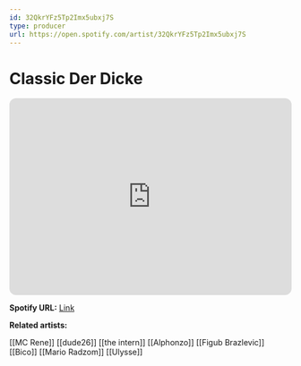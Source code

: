 ```yaml
---
id: 32QkrYFz5Tp2Imx5ubxj7S
type: producer
url: https://open.spotify.com/artist/32QkrYFz5Tp2Imx5ubxj7S
---
```

# Classic Der Dicke

<iframe style="border-radius:12px" src="https://open.spotify.com/embed/artist/32QkrYFz5Tp2Imx5ubxj7S" width="100%" height="352" frameBorder="0" allowfullscreen="" allow="autoplay; clipboard-write; encrypted-media; fullscreen; picture-in-picture" loading="lazy"></iframe>

**Spotify URL:** [Link](https://open.spotify.com/artist/32QkrYFz5Tp2Imx5ubxj7S)

**Related artists:**

[[MC Rene]]
[[dude26]]
[[the intern]]
[[Alphonzo]]
[[Figub Brazlevic]]
[[Bico]]
[[Mario Radzom]]
[[Ulysse]]
